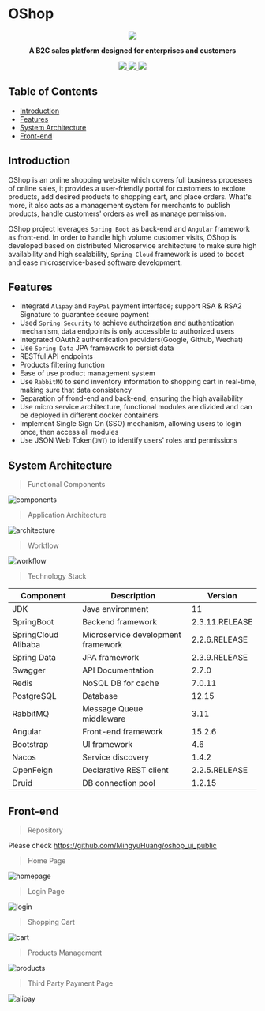 # OShop
<p align="center">
	<img src="static/logo_oshop.png" />
</p>
<p align="center">
	<strong>A B2C sales platform designed for enterprises and customers</strong>
</p>
<p align="center">
	<a target="_blank" href="https://spring.io/projects/spring-boot">
		<img src="https://img.shields.io/badge/Springboot-2.3.11-yellowgreen" />
	</a>
  	<a target="_blank" href="#">
		<img src="https://img.shields.io/badge/Angular-15.2.6-yellowgreen" />
	</a>
    <a target="_blank" href="#">
		<img src="https://img.shields.io/badge/Java-11-green.svg" />
	</a>
</p>

## Table of Contents

- [Introduction](#introduction)
- [Features](#features)
- [System Architecture](#system-architecture)
- [Front-end](#front-end)

## Introduction
OShop is an online shopping website which covers full business processes of online sales, it provides a user-friendly portal for customers to explore products, add desired products to shopping cart, and place orders. What's more, it also acts as a management system for merchants to publish products, handle customers' orders as well as manage permission.

OShop project leverages `Spring Boot` as back-end and `Angular` framework as front-end. In order to handle high volume customer visits, OShop is developed based on distributed Microservice architecture to make sure high availability and high scalability, `Spring Cloud` framework is used to boost and ease microservice-based software development.

## Features

* Integratd `Alipay` and `PayPal` payment interface; support RSA & RSA2 Signature to guarantee secure payment
* Used `Spring Security` to achieve authoirzation and authentication mechanism, data endpoints is only accessible to authorized users
* Integrated OAuth2 authentication providers(Google, Github, Wechat)
* Use `Spring Data` JPA framework to persist data
* RESTful API endpoints
* Products filtering function
* Ease of use product management system
* Use `RabbitMQ` to send inventory information to shopping cart in real-time, making sure that data consistency
* Separation of frond-end and back-end, ensuring the high availability
* Use micro service architecture, functional modules are divided and can be deployed in different docker containers
* Implement Single Sign On (SSO) mechanism, allowing users to login once, then access all modules
* Use JSON Web Token(`JWT`) to identify users' roles and permissions

## System Architecture
> Functional Components

![components](static/oshop.jpg)

> Application Architecture

![architecture](static/architecture_oshop.jpg)
> Workflow

![workflow](static/process_oshop.jpg)

> Technology Stack

|Component|Description|Version
|---|---|---
|JDK|Java environment| 11
|SpringBoot|Backend framework|2.3.11.RELEASE
|SpringCloud Alibaba|Microservice development framework|2.2.6.RELEASE
|Spring Data|JPA framework|2.3.9.RELEASE
|Swagger|API Documentation|2.7.0
|Redis|NoSQL DB for cache|7.0.11
|PostgreSQL|Database| 12.15
|RabbitMQ|Message Queue middleware|3.11
|Angular|Front-end framework| 15.2.6
|Bootstrap|UI framework|4.6
|Nacos|Service discovery|1.4.2
|OpenFeign|Declarative REST client|2.2.5.RELEASE
|Druid|DB connection pool| 1.2.15

## Front-end
> Repository

Please check <a href="https://github.com/MingyuHuang/oshop_ui_public"> https://github.com/MingyuHuang/oshop_ui_public </a>


> Home Page

![homepage](static/homepage.png)
> Login Page

![login](static/login.png)
> Shopping Cart

![cart](static/shoppingcart.png)
> Products Management

![products](static/products.png)
> Third Party Payment Page

![alipay](static/payment.png)
